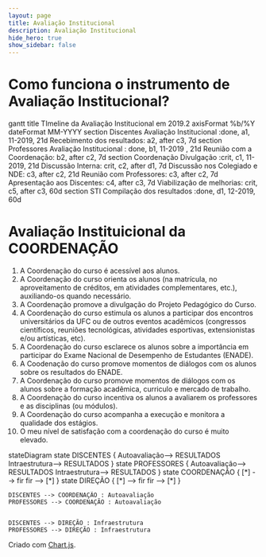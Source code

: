 ```yaml
---
layout: page
title: Avaliação Institucional
description: Avaliação Institucional
hide_hero: true
show_sidebar: false
---
```



<script src="https://cdn.jsdelivr.net/npm/mermaid@8.4.0/dist/mermaid.min.js"></script>
<script>mermaid.initialize({  startOnLoad:true,  theme: 'neutral' });</script>





<script src="https://cdnjs.cloudflare.com/ajax/libs/Chart.js/2.9.3/Chart.js"></script>
<script src="https://cdnjs.cloudflare.com/ajax/libs/Chart.js/2.9.3/Chart.min.js"></script>

# Como funciona o instrumento de Avaliação Institucional?

<div class="mermaid">
gantt
    title TImeline da Avaliação Institucional em 2019.2
    axisFormat  %b/%Y
    dateFormat  MM-YYYY
    section Discentes
       Avaliação Institucional   :done, a1,  11-2019, 21d
       Recebimento dos resultados: a2, after c3, 7d
    section Professores
        Avaliação Institucional       : done, b1, 11-2019  , 21d
        Reunião com a Coordenação: b2, after c2, 7d
    section Coordenação
        Divulgação         :crit, c1, 11-2019, 21d
        Discussão Interna: crit, c2, after d1, 7d
        Discussão nos Colegiado e NDE: c3, after c2, 21d
        Reunião com Professores: c3, after c2, 7d
        Apresentação aos Discentes: c4, after c3, 7d
        Viabilização de melhorias: crit, c5, after c3, 60d
    section STI
        Compilação dos resultados :done, d1, 12-2019, 60d
</div>

# Avaliação Instituicional da COORDENAÇÃO

1. A Coordenação do curso é acessível aos alunos.
1. A Coordenação do curso orienta os alunos (na matrícula, no aproveitamento de créditos, em atividades complementares, etc.), auxiliando-os quando necessário.
1. A Coordenação promove a divulgação do Projeto Pedagógico do Curso.
1. A Coordenação do curso estimula os alunos a participar dos encontros universitários da UFC ou de outros eventos acadêmicos (congressos científicos, reuniões tecnológicas, atividades esportivas, extensionistas e/ou artísticas, etc).
1. A Coordenação do curso esclarece os alunos sobre a importância em participar do Exame Nacional de Desempenho de Estudantes (ENADE).
1. A Coodenação do curso promove momentos de diálogos com os alunos sobre os resultados do ENADE.
1. A Coordenação do curso promove momentos de diálogos com os alunos sobre a formação acadêmica, curriculo e mercado de trabalho.
1. A Coordenação do curso incentiva os alunos a avaliarem os professores e as disciplinas (ou módulos).
1. A Coordenação do curso acompanha a execução e monitora a qualidade dos estágios.
1. O meu nível de satisfação com a coordenação do curso é muito elevado.



<div class="mermaid">
stateDiagram
state DISCENTES {
        Autoavaliação--> RESULTADOS
        Intraestrutura--> RESULTADOS
}
state PROFESSORES {
         Autoavaliação--> RESULTADOS
        Intraestrutura--> RESULTADOS
    }
state COORDENAÇÃO {
        [*] --> fir
        fir --> [*]
    }
state DIREÇÃO {
        [*] --> fir
        fir --> [*]
    }

    DISCENTES --> COORDENAÇÃO : Autoavaliação
    PROFESSORES --> COORDENAÇÃO : Autoavaliação


    DISCENTES --> DIREÇÃO : Infraestrutura
    PROFESSORES --> DIREÇÃO : Infraestrutura
</div>



<canvas id="myChart" width="400" height="250"></canvas>

Criado com [Chart.js](https://www.chartjs.org/).

<script>
var ctx = document.getElementById('myChart').getContext('2d');

var myLineChart = new Chart(ctx, {
    type: 'line',
    data: {
        labels: ['2015-1', '2015-2', '2016-1', '2016-2', '2017-1', '2017-2', '2018-1', '2018-2'],
        datasets: [{
            label: 'Q1',
            data: [96.43, 91.43, 93.02, 97.06, 97.06, 98.46, 98.46, 100.00],
            borderWidth: 2,
            cubicInterpolationMode: 'monotone',
            borderColor: 'red',
            fill: false
          },
          {
            label: 'Q2',
            data: [92.86, 85.72, 93.02, 91.18, 91.18, 98.46, 98.46, 97.14],
            borderWidth: 2,
            cubicInterpolationMode: 'monotone',
            borderColor: 'green',
            fill: false
          },
          {
            label: 'Q3',
            data: [76.78, 77.14, 86.05, 88.24, 88.24, 90.77, 90.77, 97.14],
            borderWidth: 2,
            cubicInterpolationMode: 'monotone',
            borderColor: 'orange',
            fill: false
          },
          {
            label: 'Q4',
            data: [67.86, 77.14, 81.40, 100.00, 100.00, 95.38, 95.38, 97.14],
            borderWidth: 2,
            cubicInterpolationMode: 'monotone',
            borderColor: 'blue',
            fill: false
          },
          {
            label: 'Q5',
            data: [46.43, 48.57, 65.85, 75.86, 75.86, 88.24, 88.24, 84.49],
            borderWidth: 2,
            cubicInterpolationMode: 'monotone',
            borderColor: 'yellow',
            fill: false
          }
        ]
    },
    options: {
    				responsive: true,
    				title: {
    					display: true,
    					text: 'Evolução da Avaliação da coordenação'
    				},
    				tooltips: {
    					mode: 'index',
    					intersect: false,
    				},
    				hover: {
    					mode: 'nearest',
    					intersect: true
    				},
    				scales: {
    					x: {
    						display: true,
    						scaleLabel: {
    							display: true,
    							labelString: 'Semestre'
    						}
    					},
    					y: {
    						display: true,
    						scaleLabel: {
    							display: true,
    							labelString: 'Value'
    						},
                ticks: {
                  beginAtZero: true,
                  steps: 10,
                  stepValue: 10,
                  min: 0,
                  max: 100
                }
    					}
    				}
    			}
});

</script>

